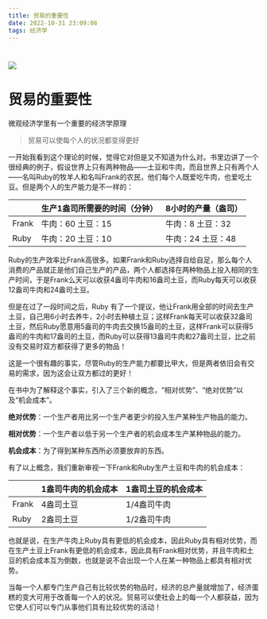 ```yaml
---
title: 贸易的重要性
date: 2022-10-31 23:09:08
tags: 经济学
---
```


# ![](https://hxy-blog.oss-cn-beijing.aliyuncs.com/images/635bb2c145e3d.jpg)

# 贸易的重要性

微观经济学里有一个重要的经济学原理

> 贸易可以使每个人的状况都变得更好

一开始我看到这个理论的时候，觉得它对但是又不知道为什么对。书里边讲了一个很经典的例子，假设世界上只有两种物品——土豆和牛肉，而且世界上只有两个人——名叫Ruby的牧羊人和名叫Frank的农民，他们每个人既爱吃牛肉，也爱吃土豆。但是两个人的生产能力是不一样的：

|       | 生产1盎司所需要的时间（分钟） | 8小时的产量（盎司）  |
| ----- | --------------- | ----------- |
| Frank | 牛肉：60 土豆：15     | 牛肉：8 土豆：32  |
| Ruby  | 牛肉：20 土豆：10     | 牛肉：24 土豆：48 |

Ruby的生产效率比Frank高很多。如果Frank和Ruby选择自给自足，那么每个人消费的产品就正是他们自己生产的产品，两个人都选择在两种物品上投入相同的生产时间，于是Frank么天可以收获4盎司牛肉和16盎司土豆，而Ruby每天可以收获12盎司牛肉和24盎司土豆。

但是在过了一段时间之后，Ruby 有了一个提议，他让Frank用全部的时间去生产土豆，自己用6小时去养牛，2小时去种植土豆；这样Frank每天可以收获32盎司土豆，然后Ruby愿意用5盎司的牛肉去交换15盎司的土豆，这样Frank可以获得5盎司的牛肉和17盎司的土豆，而Ruby可以获得13盎司牛肉和27盎司土豆，比之前没有交易时双方都获得了更多的物品！

这是一个很有趣的事实，尽管Ruby的生产能力都要比甲大，但是两者依旧会有交易的需求，因为这会让双方都过的更好！

在书中为了解释这个事实，引入了三个新的概念，“相对优势”、“绝对优势“以及“机会成本”。

**绝对优势**：一个生产者用比另一个生产者更少的投入生产某种生产物品的能力。

**相对优势**：一个生产者以低于另一个生产者的机会成本生产某种物品的能力。

**机会成本**：为了得到某种东西所必须要放弃的东西。

有了以上概念，我们重新审视一下Frank和Ruby生产土豆和牛肉的机会成本：

|       | 1盎司牛肉的机会成本 | 1盎司土豆的机会成本 |
| ----- | ---------- | ---------- |
| Frank | 4盎司土豆      | 1/4盎司牛肉    |
| Ruby  | 2盎司土豆      | 1/2盎司牛肉    |

也就是说，在生产牛肉上Ruby具有更低的机会成本，因此Ruby具有相对优势，而在生产土豆上Frank有更低的机会成本，因此具有Frank相对优势，并且牛肉和土豆的机会成本互为倒数，也就是说不会出现一个人在某一种物品上都具有相对优势。

当每一个人都专门生产自己有比较优势的物品时，经济的总产量就增加了，经济蛋糕的变大可用于改善每一个人的状况。贸易可以使社会上的每一个人都获益，因为它使人们可以专门从事他们具有比较优势的活动！

   
